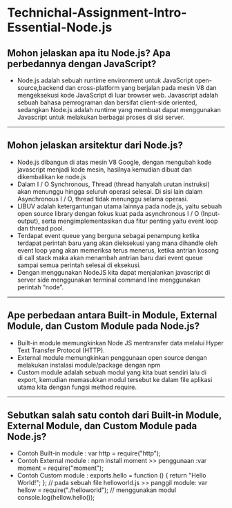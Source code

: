 # Technichal-Assignment-Intro-Essential-Node.js
Mohon jelaskan apa itu Node.js? Apa perbedannya dengan JavaScript?
----
  * Node.js adalah sebuah runtime environment untuk JavaScript open-source,backend dan cross-platform yang berjalan pada mesin V8 dan mengeksekusi kode JavaScript di luar browser web. Javascript adalah sebuah bahasa pemrograman dan bersifat client-side oriented, sedangkan Node.js adalah runtime yang membuat dapat menggunakan Javascript untuk melakukan berbagai proses di sisi server.
----
Mohon jelaskan arsitektur dari Node.js?
----
  * Node.js dibangun di atas mesin V8 Google, dengan  mengubah kode javascript menjadi kode mesin, hasilnya kemudian dibuat dan dikembalikan ke node.js
  * Dalam I / O Synchronous, Thread (thread hanyalah urutan instruksi) akan menunggu hingga seluruh operasi selesai. Di sisi lain dalam Asynchronous I / O, thread tidak menunggu selama operasi.
  * LIBUV adalah ketergantungan utama lainnya pada node.js, yaitu sebuah open source library dengan fokus kuat pada asynchronous I / O (Input-output), serta mengimplementasikan dua fitur penting yaitu event loop dan thread pool.
  * Terdapat event queue yang berguna sebagai penampung ketika terdapat perintah baru yang akan dieksekusi yang mana dihandle oleh event loop yang akan memeriksa terus menerus, ketika antrian kosong di call stack maka akan menambah antrian baru dari event queue sampai semua perintah selesai di eksekusi.
  * Dengan menggunakan NodeJS kita dapat menjalankan javascript di server side menggunakan terminal command line menggunakan perintah “node”.
 ----
Ape perbedaan antara Built-in Module, External Module, dan Custom Module pada Node.js?
----
  * Built-in module memungkinkan Node JS mentransfer data melalui Hyper Text Transfer Protocol (HTTP).
  * External module memungkinkan penggunaan open source dengan melakukan instalasi module/package dengan npm
  * Custom module adalah sebuah modul yang kita buat sendiri lalu di export, kemudian memasukkan modul tersebut ke dalam file aplikasi utama kita dengan fungsi method require.
----
Sebutkan salah satu contoh dari Built-in Module, External Module, dan Custom Module pada Node.js?
----
  * Contoh Built-in module : var http = require("http");
  * Contoh External module : npm install moment >> penggunaan :var moment = require("moment");
  * Contoh Custom module : 
  exports.hello = function () {
    return "Hello World!";
}; // pada sebuah file helloworld.js >> panggil module: 
var hellow = require("./helloworld");
// menggunakan modul
console.log(hellow.hello());
